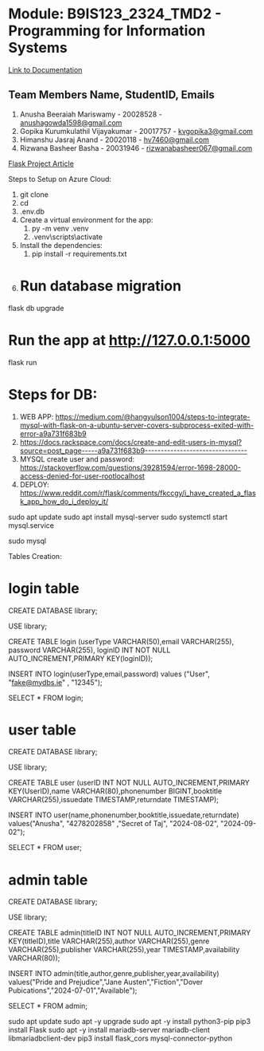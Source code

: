 # Module: B9IS123_2324_TMD2 - Programming for Information Systems
[Link to Documentation](https://docs.google.com/document/d/1BP2CsbGHD83c0s7JLD4JdVjrfBDxQUFI13GMh-crQ54/edit?usp=sharing)
## Team Members Name, StudentID, Emails
1. Anusha Beeraiah Mariswamy - 20028528 - anushagowda1598@gmail.com
2. Gopika Kurumkulathil Vijayakumar - 20017757 - kvgopika3@gmail.com
3. Himanshu Jasraj Anand - 20020118 - hv7460@gmail.com
4. Rizwana Basheer Basha - 20031946 - rizwanabasheer067@gmail.com

[Flask Project Article](https://realpython.com/flask-project/)

<!-- YT LINK: https://www.youtube.com/watch?v=GZbeL5AcTgw -->
<!-- macOS/Linux -->
<!-- You may need to run `sudo apt-get install python3-venv` first on Debian-based OSs -->
<!-- python3 -m venv .venv -->
<!-- Windows -->
<!-- You may also use `py -3 -m venv .venv -->
<!-- python -m venv .venv -->
<!-- source  venv/bin/activate-->
<!-- pip list -->
<!-- pip freeze >> requirements.txt -->
<!-- pip install -r requirements.txt -->


Steps to Setup on Azure Cloud:
1. git clone <repo-name>
2. cd <repo-name>
3. .env.db
4. Create a virtual environment for the app:
   1. py -m venv .venv
   2. .venv\scripts\activate
5. Install the dependencies:
   1. pip install -r requirements.txt
6. # Run database migration
flask db upgrade
# Run the app at http://127.0.0.1:5000
flask run



# Steps for DB:
1. WEB APP: https://medium.com/@hangyulson1004/steps-to-integrate-mysql-with-flask-on-a-ubuntu-server-covers-subprocess-exited-with-error-a9a731f683b9
2. https://docs.rackspace.com/docs/create-and-edit-users-in-mysql?source=post_page-----a9a731f683b9--------------------------------
3. MYSQL create user and password: https://stackoverflow.com/questions/39281594/error-1698-28000-access-denied-for-user-rootlocalhost
4. DEPLOY: https://www.reddit.com/r/flask/comments/fkccgy/i_have_created_a_flask_app_how_do_i_deploy_it/
<!-- Installation -->
sudo apt update
sudo apt install mysql-server
sudo systemctl start mysql.service
<!-- Check if installed or not -->
sudo mysql

Tables Creation:

# login table
CREATE DATABASE library;

USE library;

CREATE TABLE login (userType VARCHAR(50),email VARCHAR(255), password VARCHAR(255), loginID INT NOT NULL AUTO_INCREMENT,PRIMARY KEY(loginID));

INSERT INTO login(userType,email,password) values ("User", "fake@mydbs.ie" , "12345");

SELECT * FROM login;	

# user table 																					
CREATE DATABASE library;

USE library;

CREATE TABLE user (userID INT NOT NULL AUTO_INCREMENT,PRIMARY KEY(UserID),name VARCHAR(80),phonenumber BIGINT,booktitle VARCHAR(255),issuedate TIMESTAMP,returndate TIMESTAMP);

INSERT INTO user(name,phonenumber,booktitle,issuedate,returndate) values("Anusha", "4278202858" ,"Secret of Taj", "2024-08-02", "2024-09-02");

SELECT * FROM user;



# admin table
CREATE DATABASE library;

USE library;

CREATE TABLE admin(titleID INT NOT NULL AUTO_INCREMENT,PRIMARY KEY(titleID),title VARCHAR(255),author VARCHAR(255),genre VARCHAR(255),publisher VARCHAR(255),year TIMESTAMP,availability VARCHAR(80));

INSERT INTO admin(title,author,genre,publisher,year,availability) values("Pride and Prejudice","Jane Austen","Fiction","Dover Pubications","2024-07-01","Available");

SELECT * FROM admin;


<!-- asdkagsdhsagdgasdgaj -->
sudo apt update
sudo  apt -y upgrade
sudo apt -y install python3-pip
pip3 install Flask
sudo apt -y install mariadb-server mariadb-client libmariadbclient-dev
pip3 install flask_cors mysql-connector-python


